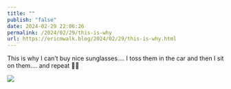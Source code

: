 ```yaml
---
title: ""
publish: "false"
date: 2024-02-29 22:06:26
permalink: /2024/02/29/this-is-why
url: https://ericmwalk.blog/2024/02/29/this-is-why.html
---
```


This is why I can’t buy nice sunglasses…. I toss them in the car and then I sit on them…. and repeat 🤦‍♂️

![](https://ericmwalk.blog/uploads/2024/img-8050.jpeg)
